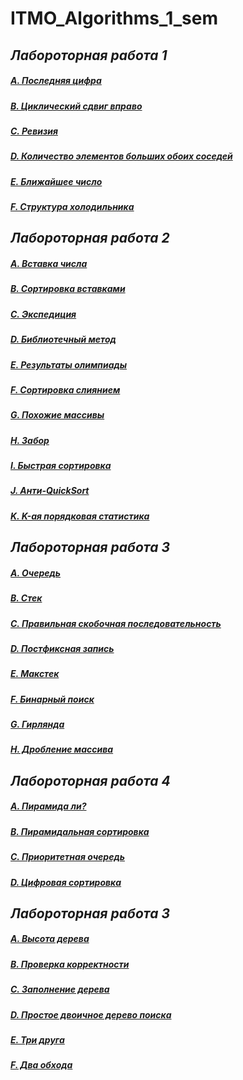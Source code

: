 # ITMO_Algorithms_1_sem

## *Лабороторная работа 1*

##### [A. Последняя цифра](https://github.com/sskrolkina/ITMO_Algorithms_1_sem/blob/main/LAB_1/A.The%20Last%20Digit.cpp)

##### [B. Циклический сдвиг вправо](https://github.com/sskrolkina/ITMO_Algorithms_1_sem/blob/main/LAB_1/B.Cyclic%20Shift%20To%20The%20Right.cpp)

##### [C. Ревизия](https://github.com/sskrolkina/ITMO_Algorithms_1_sem/blob/main/LAB_1/C.Revision.cpp)

##### [D. Количество элементов больших обоих соседей](https://github.com/sskrolkina/ITMO_Algorithms_1_sem/blob/main/LAB_1/D.The%20Number%20Of%20Elements%20Larger%20Than%20Both%20Neighbors.cpp)

##### [E. Ближайшее число](https://github.com/sskrolkina/ITMO_Algorithms_1_sem/blob/main/LAB_1/E.The%20Nearest%20Number.cpp)

##### [F. Структура холодильника](https://github.com/sskrolkina/ITMO_Algorithms_1_sem/blob/main/LAB_1/F.Refrigerator%20Structure.cpp)

## *Лабороторная работа 2*

##### [A. Вставка числа](https://github.com/sskrolkina/ITMO_Algorithms_1_sem/blob/main/LAB_2/A.Inserting%20A%20Number.cpp)

##### [B. Сортировка вставками](https://github.com/sskrolkina/ITMO_Algorithms_1_sem/blob/main/LAB_2/B.Sorting%20By%20Inserts.cpp)

##### [C. Экспедиция](https://github.com/sskrolkina/ITMO_Algorithms_1_sem/blob/main/LAB_2/C.Expedition.cpp)

##### [D. Библиотечный метод](https://github.com/sskrolkina/ITMO_Algorithms_1_sem/blob/main/LAB_2/D.Library%20Method.cpp)

##### [E. Результаты олимпиады](https://github.com/sskrolkina/ITMO_Algorithms_1_sem/blob/main/LAB_2/E.Olympiad%20Results.cpp)

##### [F. Сортировка слиянием](https://github.com/sskrolkina/ITMO_Algorithms_1_sem/blob/main/LAB_2/F.Merge%20Sorting.cpp)

##### [G. Похожие массивы](https://github.com/sskrolkina/ITMO_Algorithms_1_sem/blob/main/LAB_2/G.Similar%20Arrays.cpp)

##### [H. Забор](https://github.com/sskrolkina/ITMO_Algorithms_1_sem/blob/main/LAB_2/H.Fence.cpp)

##### [I. Быстрая сортировка](https://github.com/sskrolkina/ITMO_Algorithms_1_sem/blob/main/LAB_2/I.Quick%20sorting.cpp)

##### [J. Анти-QuickSort](https://github.com/sskrolkina/ITMO_Algorithms_1_sem/blob/main/LAB_2/J.Anti-QuickSort.cpp)

##### [K. K-ая порядковая статистика](https://github.com/sskrolkina/ITMO_Algorithms_1_sem/blob/main/LAB_2/K.K-th%20Ordinal%20Statistics.cpp)

## *Лабороторная работа 3*

##### [A. Очередь](https://github.com/sskrolkina/ITMO_Algorithms_1_sem/blob/main/LAB_3/A.Queue.cpp)

##### [B. Стек](https://github.com/sskrolkina/ITMO_Algorithms_1_sem/blob/main/LAB_3/B.Stack.cpp)

##### [C. Правильная скобочная последовательность](https://github.com/sskrolkina/ITMO_Algorithms_1_sem/blob/main/LAB_3/C.Correct%20Bracket%20Sequence.cpp)

##### [D. Постфиксная запись](https://github.com/sskrolkina/ITMO_Algorithms_1_sem/blob/main/LAB_3/D.Postfix%20Entry.cpp)

##### [E. Макстек](https://github.com/sskrolkina/ITMO_Algorithms_1_sem/blob/main/LAB_3/E.Maxstack.cpp)

##### [F. Бинарный поиск](https://github.com/sskrolkina/ITMO_Algorithms_1_sem/blob/main/LAB_3/F.Binary%20Search.cpp)

##### [G. Гирлянда](https://github.com/sskrolkina/ITMO_Algorithms_1_sem/blob/main/LAB_3/G.Garland.cpp)

##### [H. Дробление массива](https://github.com/sskrolkina/ITMO_Algorithms_1_sem/blob/main/LAB_3/H.Splitting%20the%20array.cpp)

## *Лабороторная работа 4*

##### [A. Пирамида ли?](https://github.com/sskrolkina/ITMO_Algorithms_1_sem/blob/main/LAB_4/A.IsHeap.cpp)

##### [B. Пирамидальная сортировка](https://github.com/sskrolkina/ITMO_Algorithms_1_sem/blob/main/LAB_4/B.HeapSort.cpp)

##### [C. Приоритетная очередь](https://github.com/sskrolkina/ITMO_Algorithms_1_sem/blob/main/LAB_4/C.PriorityQueue.cpp)

##### [D. Цифровая сортировка](https://github.com/sskrolkina/ITMO_Algorithms_1_sem/blob/main/LAB_4/D.RadixSort.cpp)

## *Лабороторная работа 3*

##### [A. Высота дерева](https://github.com/sskrolkina/ITMO_Algorithms_1_sem/blob/main/LAB_5/A.TreeHight.cpp)

##### [B. Проверка корректности](https://github.com/sskrolkina/ITMO_Algorithms_1_sem/blob/main/LAB_5/B.CheckingCorrectness.cpp)

##### [C. Заполнение дерева](https://github.com/sskrolkina/ITMO_Algorithms_1_sem/blob/main/LAB_5/C.FillingTree.cpp)

##### [D. Простое двоичное дерево поиска](https://github.com/sskrolkina/ITMO_Algorithms_1_sem/blob/main/LAB_5/D.SimpleBST.cpp)

##### [E. Три друга](https://github.com/sskrolkina/ITMO_Algorithms_1_sem/blob/main/LAB_5/E.ThreeFriends.cpp)

##### [F. Два обхода](https://github.com/sskrolkina/ITMO_Algorithms_1_sem/blob/main/LAB_5/F.TwoTraversals.cpp)

